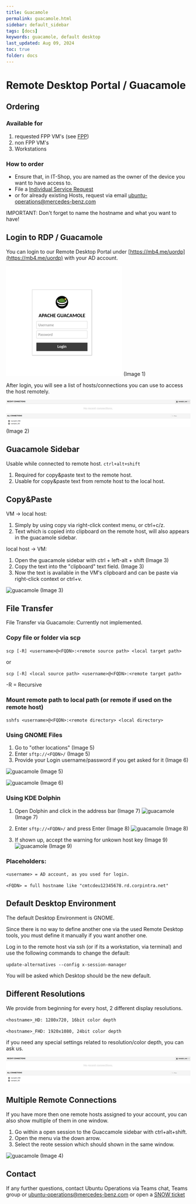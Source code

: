 ```yaml
---
title: Guacamole
permalink: guacamole.html
sidebar: default_sidebar
tags: [docs]
keywords: guacamole, default desktop
last_updated: Aug 09, 2024
toc: true
folder: docs
---
```


# Remote Desktop Portal / Guacamole

## Ordering

### Available for

1. requested FPP VM's (see [FPP](https://pages.git.i.mercedes-benz.com/ubunturd/ubuntudoc/fpp.html))
2. non FPP VM's
3. Workstations

### How to order

- Ensure that, in IT-Shop, you are named as the owner of the device you want to have access to.
- File a [Individual Service Request](https://pages.git.i.mercedes-benz.com/ubunturd/ubuntudoc/inquiry-help.html)
- or for already existing Hosts, request via email [ubuntu-operations@mercedes-benz.com](mailto:ubuntu-operations@mercedes-benz.com)

IMPORTANT: Don't forget to name the hostname and what you want to have!


## Login to RDP / Guacamole

You can login to our Remote Desktop Portal under [https://mb4.me/uordp](https://mb4.me/uordp) with your AD account.

![guacamole](images/docs/guacamole/1.png)
(Image 1)

After login, you will see a list of hosts/connections you can use to access the host remotely.
 
![guacamole](images/docs/guacamole/2.png)
(Image 2)


## Guacamole Sidebar

Usable while connected to remote host.
```ctrl+alt+shift```

1. Required for copy&paste text to the remote host.
2. Usable for copy&paste text from remote host to the local host.


## Copy&Paste

VM -> local host:
1. Simply by using copy via right-click context menu, or ctrl+c/z.
2. Text which is copied into clipboard on the remote host, will also appears in the guacamole sidebar. 

local host -> VM:
1. Open the guacamole sidebar with ctrl + left-alt + shift (Image 3)
2. Copy the text into the "clipboard" text field. (Image 3)
3. Now the text is available in the VM's clipboard and can be paste via right-click context or ctrl+v.


![guacamole](images/docs/guacamole/3.png)
(Image 3)


## File Transfer

File Transfer via Guacamole: Currently not implemented.


### Copy file or folder via scp

```scp [-R] <username>@<FQDN>:<remote source path> <local target path>```

or

```scp [-R] <local source path> <username>@<FQDN>:<remote target path>```

-R = Recursive


### Mount remote path to local path (or remote if used on the remote host)

```sshfs <username>@<FQDN>:<remote directory> <local directory>```



### Using GNOME Files

1. Go to "other locations" (Image 5)
2. Enter ```sftp://<FQDN>/``` (Image 5)
3. Provide your Login username/password if you get asked for it (Image 6)

![guacamole](images/docs/guacamole/5.png)
(Image 5)

![guacamole](images/docs/guacamole/6.png)
(Image 6)

### Using KDE Dolphin

1. Open Dolphin and click in the address bar (Image 7)
![guacamole](images/docs/guacamole/7.png)
(Image 7)


2. Enter ```sftp://<FQDN>/``` and press Enter (Image 8)
![guacamole](images/docs/guacamole/8.png)
(Image 8)


3. If shown up, accept the warning for unkown host key (Image 9)
![guacamole](images/docs/guacamole/9.png)
(Image 9)


### Placeholders:

```<username> = AD account, as you used for login.```

```<FQDN> = full hostname like "cmtcdeu12345678.rd.corpintra.net"```



## Default Desktop Environment

The default Desktop Environment is GNOME.

Since there is no way to define another one via the used Remote Desktop tools, you must define it manually if you want another one.


Log in to the remote host via ssh (or if its a workstation, via terminal) and use the following commands to change the default:

```update-alternatives --config x-session-manager```

You will be asked which Desktop should be the new default.



## Different Resolutions

We provide from beginning for every host, 2 different display resolutions.

```<hostname>_HD: 1280x720, 16bit color depth```

```<hostname>_FHD: 1920x1080, 24bit color depth```

if you need any special settings related to resolution/color depth, you can ask us.

![guacamole](images/docs/guacamole/2.png)



## Multiple Remote Connections

If you have more then one remote hosts assigned to your account, you can also show multiple of them in one window.

1. Go within a open session to the Guaccamole sidebar with ctrl+alt+shift.
2. Open the menu via the down arrow.
3. Select the reote session which should shown in the same window.

![guacamole](images/docs/guacamole/4.png)
(Image 4)


## Contact

If any further questions, contact Ubuntu Operations via Teams chat, Teams group or [ubuntu-operations@mercedes-benz.com](mailto:ubuntu-operations@mercedes-benz.com)
or open a [SNOW ticket](https://pages.git.i.mercedes-benz.com/ubunturd/ubuntudoc/incident.html)

